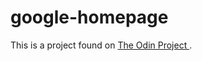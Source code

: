 # google-homepage
This is a project found on <a href="http://www.theodinproject.com/web-development-101/html-css?ref=lnav"> The Odin Project </a>.